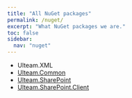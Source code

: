 ```yaml
---
title: "All NuGet packages"
permalink: /nuget/
excerpt: "What NuGet packages we are."
toc: false
sidebar:
  nav: "nuget"
---
```


- Ulteam.XML
- [Ulteam.Common](/nuget/Ulteam.Common/about/)
- [Ulteam.SharePoint](/nuget/Ulteam.SharePoint/about/)
- [Ulteam.SharePoint.Client](/nuget/Ulteam.SharePoint.Client/about/)